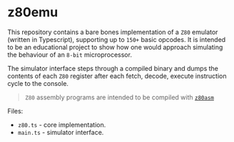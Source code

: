 # z80emu

This repository contains a bare bones implementation of a `Z80` emulator (written in Typescript), supporting up to `150+` basic opcodes. It is intended to be an educational project to show how one would approach simulating the behaviour of an `8-bit` microprocessor.

The simulator interface steps through a compiled binary and dumps the contents of each `Z80` register after each fetch, decode, execute instruction cycle to the console.

> `Z80` assembly programs are intended to be compiled with [`z80asm`](https://www.nongnu.org/z80asm/)

Files:
<br/>
* `z80.ts` - core implementation. <br/>
* `main.ts` - simulator interface.
